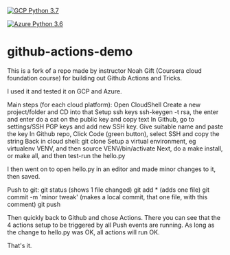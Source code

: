 [![GCP Python 3.7](https://github.com/martingus/github-actions-demo/actions/workflows/gcp.yml/badge.svg)](https://github.com/martingus/github-actions-demo/actions/workflows/gcp.yml)

[![Azure Python 3.6](https://github.com/martingus/github-actions-demo/actions/workflows/main.yml/badge.svg)](https://github.com/martingus/github-actions-demo/actions/workflows/main.yml)


# github-actions-demo
This is a fork of a repo made by instructor Noah Gift (Coursera cloud foundation course) for building out Github Actions and Tricks.  

I used it and tested it on GCP and Azure. 

Main steps (for each cloud platform):
Open CloudShell
Create a new project/folder and CD into that
Setup ssh keys
   ssh-keygen -t rsa, the enter and enter
   do a cat on the public key and copy text
   In Github, go to settings/SSH PGP keys and add new SSH key. Give suitable name and paste the key
In Github repo, Click Code (green button), select SSH and copy the string
Back in cloud shell: git clone <paste string>
Setup a virtual environment, eg virtualenv VENV, and then source VENV/bin/activate
Next, do a make install, or make all, and then test-run the hello.py

I then went on to open hello.py in an editor and made minor changes to it, then saved.
  
Push to git:
  git status (shows 1 file changed)
  git add * (adds one file)
  git commit -m 'minor tweak'  (makes a local commit, that one file, with this comment)
  git push
  
Then quickly back to Github and chose Actions. There you can see that the 4 actions setup to be triggered by all Push events are running.
  As long as the change to hello.py was OK, all actions will run OK.
   
That's it.

